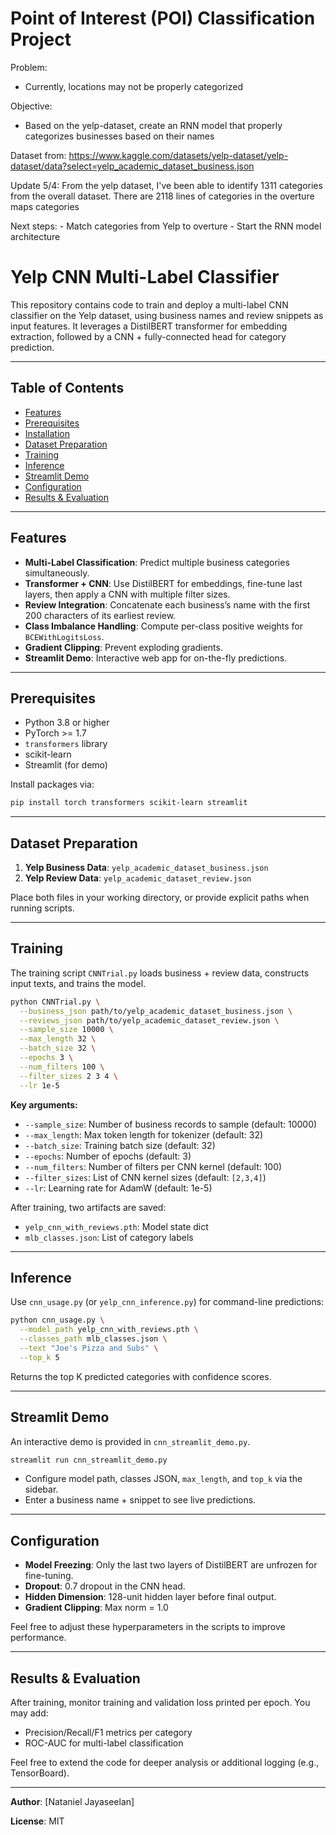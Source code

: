 # Point of Interest (POI) Classification Project

Problem: 
  - Currently, locations may not be properly categorized


Objective:
  - Based on the yelp-dataset, create an RNN model that properly categorizes businesses based on their names


Dataset from: https://www.kaggle.com/datasets/yelp-dataset/yelp-dataset/data?select=yelp_academic_dataset_business.json

Update 5/4:
  From the yelp dataset, I've been able to identify 1311 categories from the overall dataset.
  There are 2118 lines of categories in the overture maps categories

  Next steps:
    - Match categories from Yelp to overture
    - Start the RNN model architecture


# Yelp CNN Multi-Label Classifier

This repository contains code to train and deploy a multi-label CNN classifier on the Yelp dataset, using business names and review snippets as input features. It leverages a DistilBERT transformer for embedding extraction, followed by a CNN + fully-connected head for category prediction.

---

## Table of Contents

* [Features](#features)
* [Prerequisites](#prerequisites)
* [Installation](#installation)
* [Dataset Preparation](#dataset-preparation)
* [Training](#training)
* [Inference](#inference)
* [Streamlit Demo](#streamlit-demo)
* [Configuration](#configuration)
* [Results & Evaluation](#results--evaluation)

---

## Features

* **Multi-Label Classification**: Predict multiple business categories simultaneously.
* **Transformer + CNN**: Use DistilBERT for embeddings, fine-tune last layers, then apply a CNN with multiple filter sizes.
* **Review Integration**: Concatenate each business’s name with the first 200 characters of its earliest review.
* **Class Imbalance Handling**: Compute per-class positive weights for `BCEWithLogitsLoss`.
* **Gradient Clipping**: Prevent exploding gradients.
* **Streamlit Demo**: Interactive web app for on-the-fly predictions.

---

## Prerequisites

* Python 3.8 or higher
* PyTorch >= 1.7
* `transformers` library
* scikit-learn
* Streamlit (for demo)

Install packages via:

```bash
pip install torch transformers scikit-learn streamlit
```

---

## Dataset Preparation

1. **Yelp Business Data**: `yelp_academic_dataset_business.json`
2. **Yelp Review Data**: `yelp_academic_dataset_review.json`

Place both files in your working directory, or provide explicit paths when running scripts.

---

## Training

The training script `CNNTrial.py` loads business + review data, constructs input texts, and trains the model.

```bash
python CNNTrial.py \
  --business_json path/to/yelp_academic_dataset_business.json \
  --reviews_json path/to/yelp_academic_dataset_review.json \
  --sample_size 10000 \
  --max_length 32 \
  --batch_size 32 \
  --epochs 3 \
  --num_filters 100 \
  --filter_sizes 2 3 4 \
  --lr 1e-5
```

**Key arguments:**

* `--sample_size`: Number of business records to sample (default: 10000)
* `--max_length`: Max token length for tokenizer (default: 32)
* `--batch_size`: Training batch size (default: 32)
* `--epochs`: Number of epochs (default: 3)
* `--num_filters`: Number of filters per CNN kernel (default: 100)
* `--filter_sizes`: List of CNN kernel sizes (default: `[2,3,4]`)
* `--lr`: Learning rate for AdamW (default: 1e-5)

After training, two artifacts are saved:

* `yelp_cnn_with_reviews.pth`: Model state dict
* `mlb_classes.json`: List of category labels

---

## Inference

Use `cnn_usage.py` (or `yelp_cnn_inference.py`) for command-line predictions:

```bash
python cnn_usage.py \
  --model_path yelp_cnn_with_reviews.pth \
  --classes_path mlb_classes.json \
  --text "Joe's Pizza and Subs" \
  --top_k 5
```

Returns the top K predicted categories with confidence scores.

---

## Streamlit Demo

An interactive demo is provided in `cnn_streamlit_demo.py`.

```bash
streamlit run cnn_streamlit_demo.py
```

* Configure model path, classes JSON, `max_length`, and `top_k` via the sidebar.
* Enter a business name + snippet to see live predictions.

---

## Configuration

* **Model Freezing**: Only the last two layers of DistilBERT are unfrozen for fine-tuning.
* **Dropout**: 0.7 dropout in the CNN head.
* **Hidden Dimension**: 128-unit hidden layer before final output.
* **Gradient Clipping**: Max norm = 1.0

Feel free to adjust these hyperparameters in the scripts to improve performance.

---

## Results & Evaluation

After training, monitor training and validation loss printed per epoch. You may add:

* Precision/Recall/F1 metrics per category
* ROC-AUC for multi-label classification

Feel free to extend the code for deeper analysis or additional logging (e.g., TensorBoard).

---

**Author**: \[Nataniel Jayaseelan]

**License**: MIT
